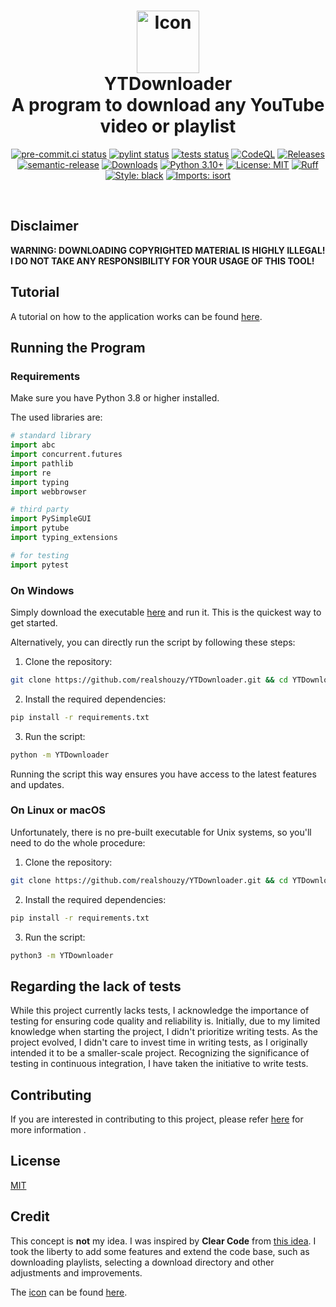 <h1 align = 'center'>
 <img
        src = 'assets/YTdownloader.png'
        height = '100'
        width = '100'
        alt = 'Icon'
    />
    <br>
 YTDownloader
 <br />
 A program to download any YouTube video or playlist
</h1>

<div align = 'center'>

[![pre-commit.ci status](https://results.pre-commit.ci/badge/github/realshouzy/YTDownloader/main.svg)](https://results.pre-commit.ci/latest/github/realshouzy/YTDownloader/main)
[![pylint status](https://github.com/realshouzy/YTDownloader/actions/workflows/pylint.yaml/badge.svg)](https://github.com/realshouzy/YTDownloader/actions/workflows/pylint.yaml)
[![tests status](https://github.com/realshouzy/YTDownloader/actions/workflows/tests.yaml/badge.svg)](https://github.com/realshouzy/YTDownloader/actions/workflows/tests.yaml)
[![CodeQL](https://github.com/realshouzy/YTDownloader/actions/workflows/codeql.yml/badge.svg)](https://github.com/realshouzy/YTDownloader/actions/workflows/codeql.yml)
[![Releases](https://img.shields.io/github/v/release/realshouzy/YTDownloader?include_prereleases&label=Latest%20Release)](https://github.com/realshouzy/YTDownloader/releases)
[![semantic-release](https://img.shields.io/badge/%F0%9F%93%A6%F0%9F%9A%80-semantic--release-e10079.svg)](https://github.com/realshouzy/YTDownloader/releases)
[![Downloads](https://img.shields.io/github/downloads/realshouzy/YTDownloader/total)](https://github.com/realshouzy/YTDownloader/releases)
[![Python 3.10+](https://img.shields.io/badge/python-3.8%20|%203.9%20|%203.10%20|%203.11-blue.svg)](https://www.python.org/downloads)
[![License: MIT](https://img.shields.io/badge/License-MIT-yellow.svg)](https://github.com/realshouzy/YTDownloader/blob/main/LICENSE)
[![Ruff](https://img.shields.io/endpoint?url=https://raw.githubusercontent.com/astral-sh/ruff/main/assets/badge/v2.json)](https://github.com/astral-sh/ruff)
[![Style: black](https://img.shields.io/badge/code%20style-black-000000.svg)](https://github.com/psf/black)
[![Imports: isort](https://img.shields.io/badge/%20imports-isort-%231674b1?style=flat&labelColor=ef8336)](https://pycqa.github.io/isort/)

</div>

<br />

## Disclaimer

**WARNING: DOWNLOADING COPYRIGHTED MATERIAL IS HIGHLY ILLEGAL! I DO NOT TAKE ANY RESPONSIBILITY FOR YOUR USAGE OF THIS TOOL!**

## Tutorial

A tutorial on how to the application works can be found [here](/TUTORIAL.md).

## Running the Program

### Requirements

Make sure you have Python 3.8 or higher installed.

The used libraries are:

```python
# standard library
import abc
import concurrent.futures
import pathlib
import re
import typing
import webbrowser

# third party
import PySimpleGUI
import pytube
import typing_extensions

# for testing
import pytest
```

### On Windows

Simply download the executable [here](https://github.com/realshouzy/YTDownloader/releases) and run it. This is the quickest way to get started.

Alternatively, you can directly run the script by following these steps:

1. Clone the repository:

```bash
git clone https://github.com/realshouzy/YTDownloader.git && cd YTDownloader
```

2. Install the required dependencies:

```bash
pip install -r requirements.txt
```

3. Run the script:

```bash
python -m YTDownloader
```

Running the script this way ensures you have access to the latest features and updates.

### On Linux or macOS

Unfortunately, there is no pre-built executable for Unix systems, so you'll need to do the whole procedure:

1. Clone the repository:

```bash
git clone https://github.com/realshouzy/YTDownloader.git && cd YTDownloader
```

2. Install the required dependencies:

```bash
pip install -r requirements.txt
```

3. Run the script:

```bash
python3 -m YTDownloader
```

## Regarding the lack of tests

While this project currently lacks tests, I acknowledge the importance of testing for ensuring code quality and reliability is. Initially, due to my limited knowledge when starting the project, I didn't prioritize writing tests. As the project evolved, I didn't care to invest time in writing tests, as I originally intended it to be a smaller-scale project. Recognizing the significance of testing in continuous integration, I have taken the initiative to write tests.

## Contributing

If you are interested in contributing to this project, please refer [here](/CONTRIBUTING.md) for more information .

## License

[MIT](/LICENSE)

## Credit

This concept is **not** my idea. I was inspired by **Clear Code** from [this idea](https://github.com/clear-code-projects/PySimpleGuiUltimate/blob/main/youtube.py).
I took the liberty to add some features and extend the code base, such as downloading playlists, selecting a download directory and other adjustments and improvements.

The [icon](assets/YTDownloader.ico) can be found [here](https://imgs.search.brave.com/-YtNT5BoWqxmDjwakgEUWH1MDX6wkgY4psWSZt5BzY4/rs:fit:512:512:1/g:ce/aHR0cHM6Ly9jZG4u/aWNvbi1pY29ucy5j/b20vaWNvbnMyLzEz/ODEvUE5HLzUxMi95/b3V0dWJlZGxfOTM1/MjkucG5n).
